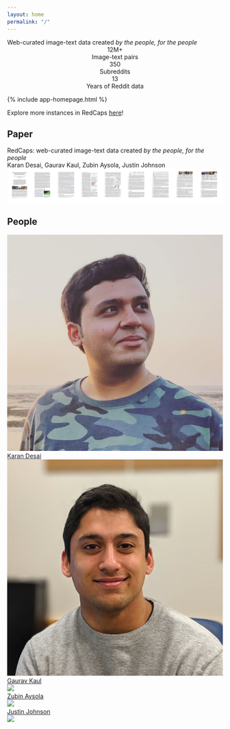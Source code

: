```yaml
---
layout: home
permalink: "/"
---
```


<link rel="stylesheet" type="text/css" href="/static/css/home.css">

<div class="cover-container">
  <div class="text-center cover-text">Web-curated image-text data created <i>by the people, for the people</i></div>
</div>

<div class="cover-subtitle-container container">
  <div class="row">
    <div class="col home-stats" style="text-align: center">
        <span class="stat-number">12M+</span><br/>
        <span class="stat-subtext">Image-text pairs</span>
    </div>
    <div class="col home-stats" style="text-align: center">
        <span class="stat-number">350</span><br/>
        <span class="stat-subtext">Subreddits</span>
    </div>
    <div class="col home-stats" style="text-align: center">
        <span class="stat-number">13</span><br/>
        <span class="stat-subtext">Years of Reddit data</span>
    </div>
</div>
</div>

{% include app-homepage.html %}

<span id="teaser-caption" style="text-align: center">
  Explore more instances in RedCaps <a href="/explore">here</a>!
</span>

<!-- --------------------------------------------------------------------- -->
<!--                              PAPER                                    -->
<!-- --------------------------------------------------------------------- -->
<div class="container">
  <div class="row">
    <h2 class="anchor" id="paper">Paper</h2>
    <div class="paper-container" style="horizontal-align: center">
      <span class="paper-title">RedCaps: web-curated image-text data created <i>by the people, for the people</i></span>
      <br/>
      <span class="paper-authors">Karan Desai, Gaurav Kaul, Zubin Aysola, Justin Johnson</span>
      <br>
      <div class="paper-banner col-md-12 col-sm-12 col-xs-12">
        <a href="//openreview.net/forum?id=VjJxBi1p9zh" target="_blank"> <img src="static/img/redcaps_banner.png" alt="redcaps paper" title="redcaps paper"/> </a>
      </div>
    </div>
  </div>

  <div class="row">
    <h2 class="anchor" id="paper">People</h2>
  </div>
  <div class="row people-container">
    <!-- Karan Desai -->
    <div class="col">
      <a class="people-pic-hyperlink" href="//kdexd.xyz/" target="_blank">
        <img class="people-pic" src="static/img/people/karan_desai.png" />
      </a>
      <div class="people-name">
        <a href="//kdexd.xyz" target="_blank">Karan Desai</a>
      </div>
    </div>
    <!-- Gaurav Kaul-->
    <div class="col">
      <a class="people-pic-hyperlink" href="//bestlifeonline.com/sharks-facts/" target="_blank">
        <img class="people-pic" src="static/img/people/gaurav_kaul.png" />
      </a>
      <div class="people-name">
        <a href="//github.com/gauravkaul7" target="_blank">Gaurav Kaul</a>
      </div>
    </div>
    <!-- Zubin Aysola -->
    <div class="col">
      <a class="people-pic-hyperlink" href="//github.com/zamborg">
        <img class="people-pic" src="static/img/people/zubin_aysola.jpeg" />
      </a>
      <div class="people-name">
        <a href="//github.com/zamborg" target="_blank">Zubin Aysola</a>
      </div>
    </div>
    <!-- Justin Johnson-->
    <div class="col">
      <a class="people-pic-hyperlink" href="//web.eecs.umich.edu/~justincj" target="_blank">
        <img class="people-pic" src="static/img/people/justin_johnson.png" />
      </a>
      <div class="people-name">
        <a href="//web.eecs.umich.edu/~justincj" target="_blank">Justin Johnson</a>
      </div>
    </div>
    <div class="col">
      <img class="people-pic" src="static/img/michigan_eecs.png">
    </div>
    <div class="col">
    </div>
  </div>
</div>
